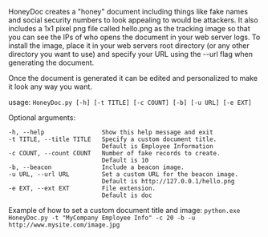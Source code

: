 HoneyDoc creates a "honey" document including things like fake names and social security numbers to look appealing to would be attackers. It also includes a 1x1 pixel png file called hello.png as the tracking image so that you can see the IPs of who opens the document in your web server logs. To install the image, place it in your web servers root directory (or any other directory you want to use) and specify your URL using the --url flag when generating the document. 

Once the document is generated it can be edited and personalized to make it look any way you want.

usage: `HoneyDoc.py [-h] [-t TITLE] [-c COUNT] [-b] [-u URL] [-e EXT]`

Optional arguments:

    -h, --help                Show this help message and exit
    -t TITLE, --title TITLE   Specify a custom document title.
                              Default is Employee Information
    -c COUNT, --count COUNT   Number of fake records to create.
                              Default is 10
    -b, --beacon              Include a beacon image.
    -u URL, --url URL         Set a custom URL for the beacon image.
                              Default is http://127.0.0.1/hello.png
    -e EXT, --ext EXT         File extension.
                              Default is doc

Example of how to set a custom document title and image:
`python.exe HoneyDoc.py -t "MyCompany Employee Info" -c 20 -b -u http://www.mysite.com/image.jpg`
